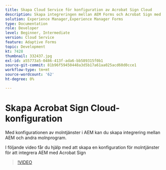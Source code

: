```yaml
---
title: Skapa Cloud Service för konfiguration av Acrobat Sign Cloud
description: Skapa integreringen mellan AEM Forms och Acrobat Sign med molntjänstkonfigurationen.
solution: Experience Manager,Experience Manager Forms
type: Documentation
role: Developer
level: Beginner, Intermediate
version: Cloud Service
feature: Adaptive Forms
topic: Development
kt: 7428
thumbnail: 332437.jpg
exl-id: a55773a5-0486-413f-ada6-bb589315f0b1
source-git-commit: 81b96f59450448a3d5b17a61aa025acd60d0cce1
workflow-type: tm+mt
source-wordcount: '62'
ht-degree: 0%

---
```


# Skapa Acrobat Sign Cloud-konfiguration

Med konfigurationen av molntjänster i AEM kan du skapa integrering mellan AEM och andra molnprogram.

I följande video får du hjälp med att skapa en konfiguration för molntjänster för att integrera AEM med Acrobat Sign

>[!VIDEO](https://video.tv.adobe.com/v/332437?quality=12&learn=on)
